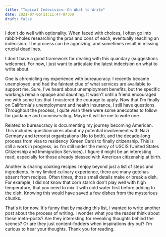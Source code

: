 ```yaml
---
title: "Topical Indecision: On What to Write"
date: 2021-07-06T11:11:47-07:00
draft: false
---
```


I don't do well with optionality. When faced with choices, I often go into rabbit-holes researching the pros and cons of each, eventually reaching an indecision. The process can be agonizing, and sometimes result in missing crucial deadlines.

I don't have a good framework for dealing with this quandary (suggestions welcome). For now, I just want to articulate the latest indecision on what to write about.

<!--more-->

One is chronicling my experience with bureaucracy. I recently became unemployed, and had the faintest clue of what services are available to support me. Sure, I've heard about unemployment benefits, but the specific workings remain opaque and daunting. It wasn't until a friend encouraged me with some tips that I mustered the courage to apply. Now that I'm finally on California's unemployment and health insurance, I still have questions. Throughout the process, I quite wish there were some anecdotes to follow for guidance and commiserating. Maybe it will be me to write one.

Related to bureaucracy is documenting my journey becoming American. This includes questionnaires about my potential involvement with Nazi Germany and terrorist organizations (No to both), and the decade-long process from visa to residency (Green Card) to finally citizenship. This is still a work in progress, as I'm still under the mercy of USCIS (United States Citizenship and Immigration Services). I figure it might be an interesting read, especially for those already blessed with American citizenship at birth.

Another is sharing cooking recipes I enjoy beyond just a list of steps and ingredients. In my limited culinary experience, there are many gotchas absent from recipes. Often times, those small details make or break a dish. For example, I did not know that corn starch don't play well with high temperature, that you need to mix it with cold water first before adding to the dish. Knowing this would have saved a few dishes from the mysterious chunks.

That's it for now. It's funny that by making this list, I wanted to write another post about the process of writing. I wonder what you the reader think about these meta-posts? Are they interesting for revealing thoughts behind the scenes? Or are they just content-fodders when inspirations dry out? I'm curious to hear your thoughts. Thank you for reading.
